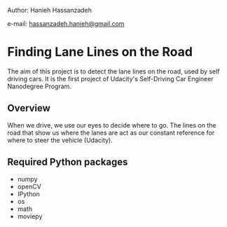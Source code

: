 
Author: Hanieh Hassanzadeh

e-mail: hassanzadeh.hanieh@gmail.com

# **Finding Lane Lines on the Road**

The aim of this project is to detect the lane lines on the road, used by self driving cars. It is the first project of Udacity's Self-Driving Car Engineer Nanodegree Program.


## Overview

When we drive, we use our eyes to decide where to go.  The lines on the road that show us where the lanes are act as our constant reference for where to steer the vehicle (Udacity).


## Required Python packages

- numpy
- openCV
- IPython
- os
- math
- moviepy


